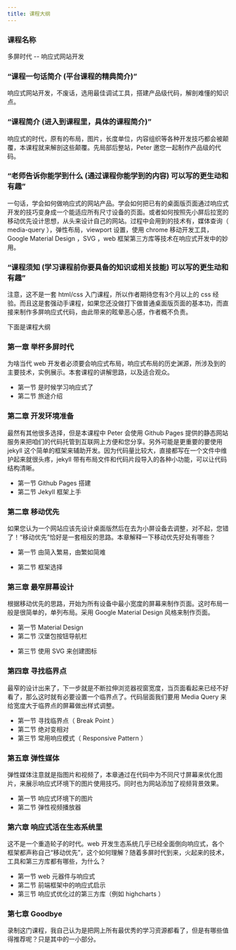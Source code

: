 ```yaml
---
title: 课程大纲
---
```



### 课程名称

多屏时代 -- 响应式网站开发

### “课程一句话简介 (平台课程的精典简介)”

响应式网站开发，不废话，选用最佳调试工具，搭建产品级代码，解剖难懂的知识点。

### “课程简介 (进入到课程里，具体的课程简介)”

响应式的时代，原有的布局，图片，长度单位，内容组织等各种开发技巧都会被颠覆，本课程就来解剖这些颠覆。先局部后整站，Peter 邀您一起制作产品级的代码。


### “老师告诉你能学到什么 (通过课程你能学到的内容) 可以写的更生动和有趣”

一句话，学会如何做响应式的网站产品。学会如何把已有的桌面版页面通过响应式开发的技巧变身成一个能适应所有尺寸设备的页面。或者如何按照先小屏后拉宽的移动优先设计思想，从头来设计自己的网站。过程中会用到的技术有，媒体查询（ media-query ），弹性布局，viewport 设置，使用 chrome 移动开发工具，Google Material Design ，SVG ，web 框架第三方库等技术在响应式开发中的妙用。

### “课程须知 (学习课程前你要具备的知识或相关技能) 可以写的更生动和有趣”

注意，这不是一套 html/css 入门课程，所以作者期待您有3个月以上的 css 经验。而且这是套强动手课程，如果您还没做打下做普通桌面版页面的基本功，而直接来制作多屏响应式代码，由此带来的眩晕恶心感，作者概不负责。

<!-- 基本上 google treehouse 以及 css-tricks 上的优秀内容都不要放过 -
  我的课程中就讲动手的，理论方面的都在书里面详细写就行
 -->

下面是课程大纲

### 第一章 举杯多屏时代

为啥当代 web 开发者必须要会响应式布局，响应式布局的历史渊源，所涉及到的主要技术，实例展示。本套课程的讲解思路，以及适合观众。

- 第一节 是时候学习响应式了
- 第二节 旅途介绍



<!-- 相应式三大技术一定要提一下
理论知识课程里面一定从略，指向我的书，在我的书里面要详细讲
 -->

<!--  就是重新设计  http://www.imooc.com/view/333  -->

### 第二章 开发环境准备

最然有其他很多选择，但是本课程中 Peter 会使用 Github Pages 提供的静态网站服务来把咱们的代码托管到互联网上方便和您分享。另外可能是更重要的要使用 jekyll 这个简单的框架来辅助开发。因为代码量比较大，直接都写在一个文件中维护起来就很头疼，jekyll 带有布局文件和代码片段导入的各种小功能，可以让代码结构清晰。

- 第一节 Github Pages 搭建
- 第二节 Jekyll 框架上手

### 第二章 移动优先

如果您认为一个网站应该先设计桌面版然后在去为小屏设备去调整，对不起，您错了！“移动优先”恰好是一套相反的思路。本章解释一下移动优先好处有哪些？

- 第一节 由简入繁易，由繁如简难

<!-- 举出那个按钮的小例子，展示出先做移动版有什么好处 -->
<!-- 这一节主要就是介绍移动优先思路的好处 -->
<!-- 应对无穷的设备尺寸 -->

- 第二节 框架选择

<!-- - 对比一下 bootstrap 和 initializer 还是用 initializer 手写吧 -->

### 第三章 最窄屏幕设计

根据移动优先的思路，开始为所有设备中最小宽度的屏幕来制作页面。这时布局一般是很简单的，单列布局。采用 Google Material Design 风格来制作页面。

<!--   - 就照着这个来：http://qd.haoduoshipin.com/
  - 先选定最窄屏幕 iphone5 ，单位就先用 px 来做
  - 使用 chrome 移动调试工具
  - viewport 在最一开始就要涉及了，写个 hello World 页面，用 chrome 移动调试工具打开就可以看到
    320 像素的 iphone5，实际的宽度就是 980 了。
 -->

- 第一节 Material Design
- 第二节 汉堡包按钮导航栏

<!--     - http://toy.haoduoshipin.com/gm/material-design/introduction.html 这个挺简单
 -->

- 第三节 使用 SVG 来创建图标

<!-- - 第三节 videojs 大背景视频实战
制作类似于 newrelic thinkful airbnb 首页那样的背景视频 -->

### 第四章 寻找临界点

最窄的设计出来了，下一步就是不断拉伸浏览器视窗宽度，当页面看起来已经不好看了，那么这时就有必要设置一个临界点了。代码层面我们要用 Media Query 来给宽度大于临界点的屏幕做出样式调整。

- 第一节 寻找临界点（ Break Point ）
- 第二节 绝对变相对
- 第三节 常用响应模式（ Responsive Pattern ）

<!--  要基于内容，而非设备宽度来设置临界点
   多变的响应模式 新的模式不断出现，但是总有几种是最为重要，不可不知的。

- 第一节 列下沉 Column Drop
- 第二节 基本流动 Mostly Fluid
- 第三节 自由变换 Layout Shifter
 -->

<!--  em & rem & 百分比 都应在何时选用，要在代码例子中体现妙处来
理论就不讲了，和那个老师重复
 -->


### 第五章 弹性媒体

弹性媒体注意就是指图片和视频了，本章通过在代码中为不同尺寸屏幕来优化图片，来展示响应式环境下的图片使用技巧。同时也为网站添加了视频背景效果。

- 第一节 响应式环境下的图片
- 第二节 弹性视频播放器


<!--
当屏幕变大之后，用 background-image 加载一个比较大的图片。
图片的使用注意事项绝对值得讲一节 -->

<!-- 没有视频整个设计就很枯燥了，在老师简介的部分，把背景图设置成视频吧，手机上禁用 -->

### 第六章 响应式活在生态系统里

这不是一个重造轮子的时代。web 开发生态系统几乎已经全面倒向响应式，各个框架都声称自己“移动优先”，这个如何理解？随着多屏时代到来，火起来的技术，工具和第三方库都有哪些，为什么？

- 第一节 web 元器件与响应式
- 第二节 前端框架中的响应式启示
- 第三节 响应式优化过的第三方库（例如 highcharts ）

### 第七章 Goodbye

录制这门课程，我自己认为是把网上所有最优秀的学习资源都看了，但是有哪些值得推荐呢？只是其中的一小部分。


